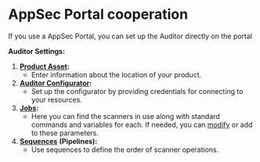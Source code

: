 # AppSec Portal cooperation

If you use a AppSec Portal, you can set up the Auditor directly on the portal

**Auditor Settings:**

1. [**Product Asset**](broken-reference)**:**
   * Enter information about the location of your product.
2. [**Auditor Configurator**](auditor-configurator.md)**:**
   * Set up the configurator by providing credentials for connecting to your resources.
3. [**Jobs**](../jobs/)**:**
   * Here you can find the scanners in use along with standard commands and variables for each. If needed, you can [modify](../jobs/job-configuration.md) or add to these parameters.
4. [**Sequences**](sequences/) **(Pipelines):**
   * Use sequences to define the order of scanner operations.&#x20;
